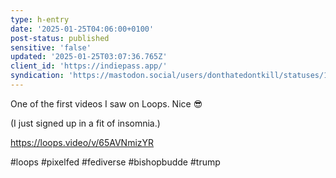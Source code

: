 ```yaml
---
type: h-entry
date: '2025-01-25T04:06:00+0100'
post-status: published
sensitive: 'false'
updated: '2025-01-25T03:07:36.765Z'
client_id: 'https://indiepass.app/'
syndication: 'https://mastodon.social/users/donthatedontkill/statuses/113886785806987950'
---
```

One of the first videos I saw on Loops. Nice 😎

 (I just signed up in a fit of insomnia.)

https://loops.video/v/65AVNmizYR

#loops #pixelfed #fediverse #bishopbudde #trump
